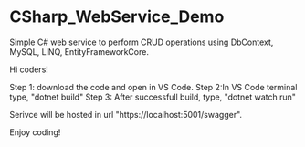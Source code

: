 # CSharp_WebService_Demo
Simple C# web service to perform CRUD operations using DbContext, MySQL, LINQ, EntityFrameworkCore.

Hi coders!

Step 1: download the code and open in VS Code.
Step 2:In VS Code terminal type, "dotnet build"
Step 3: After successfull build, type, "dotnet watch run"

Serivce will be hosted in url "https://localhost:5001/swagger".

Enjoy coding!
